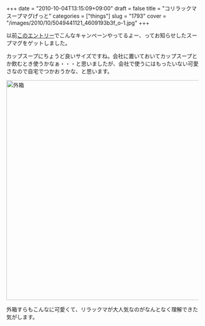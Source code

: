 +++
date = "2010-10-04T13:15:09+09:00"
draft = false
title = "コリラックマスープマグげっと"
categories = ["things"]
slug = "1793"
cover = "/images/2010/10/5049441121_4609193b3f_o-1.jpg"
+++

以前<a href="https://keruru.net/2010/09/16/%E3%82%B7%E3%83%BC%E3%83%AB2%E5%80%8D%E3%81%AE%E6%97%A9%E3%81%A8%E3%81%A1%E3%82%8A%E3%80%82/">このエントリー</a>でこんなキャンペーンやってるよー、ってお知らせしたスープマグをゲットしました。

カップスープにちょうど良いサイズですね。会社に置いておいてカップスープとか飲むとき使うかなぁ・・・と思いましたが、会社で使うにはもったいない可愛さなので自宅でつかおうかな、と思います。

<a href="/images/2010/10/5049441121_4609193b3f_o-1.jpg"><img src="/images/2010/10/5049441121_4609193b3f_o-1024x576.jpg" alt="外箱" width="1024" height="576" class="aligncenter size-large wp-image-2553" /></a>

外箱すらもこんなに可愛くて、リラックマが大人気なのがなんとなく理解できた気がします。
